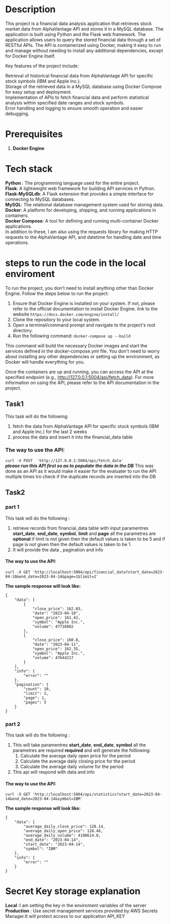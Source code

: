 # Description
This project is a financial data analysis  application that retrieves stock market data from AlphaVantage API and stores it in a MySQL database. The application is built using Python and the Flask web framework. The application allows users to query the stored financial data through a set of RESTful APIs. The API is containerized using Docker, making it easy to run and manage without needing to install any additional dependencies, except for Docker Engine itself.

Key features of the project include:

Retrieval of historical financial data from AlphaVantage API for specific stock symbols (IBM and Apple Inc.).<br />
Storage of the retrieved data in a MySQL database using Docker Compose for easy setup and deployment.<br />
Implementation of APIs to fetch financial data and perform statistical analysis within specified date ranges and stock symbols.<br />
Error handling and logging to ensure smooth operation and easier debugging.<br />

# Prerequisites
1. **Docker Engine**

# Tech stack 
**Python** : The programming language used for the entire project.<br />
**Flask**: A lightweight web framework for building API services in Python.<br />
**Flask-MySQLdb**: A Flask extension that provides a simple interface for connecting to MySQL databases.<br />
**MySQL**: The relational database management system used for storing data.<br />
**Docker**: A platform for developing, shipping, and running applications in containers.<br />
**Docker Compose**: A tool for defining and running multi-container Docker applications.<br />
In addition to these, I am also using the requests library for making HTTP requests to the AlphaVantage API, and datetime for handling date and time operations.<br />

# steps to run the code in the local enviroment

To run the project, you don't need to install anything other than Docker Engine. Follow the steps below to run the project:

1. Ensure that Docker Engine is installed on your system. If not, please refer to the official documentation to install Docker Engine. link to the website ``` https://docs.docker.com/engine/install/ ```
2. Clone the repository to your local system.
3. Open a terminal/command prompt and navigate to the project's root directory.
4. Run the following command: ``` docker-compose up --build ```

This command will build the necessary Docker images and start the services defined in the docker-compose.yml file. You don't need to worry about installing any other dependencies or setting up the environment, as Docker will handle everything for you.

Once the containers are up and running, you can access the API at the specified endpoint (e.g., http://127.0.0.1:5004/api/fetch_data). For more information on using the API, please refer to the API documentation in the project.

## Task1
This task will do the following: 
1. fetch the data from  AlphaVantage API for specific stock symbols (IBM and Apple Inc.) for the last 2 weeks <br />
2. process the data and insert it into the financial_data table

### The way to use the API:
```curl -X POST  'http://127.0.0.1:5004/api/fetch_data'```<br />
***please run this API first so as to populate the data in the DB***
This was done as an API as it would make it easier for the evaluater to run the API multiple times tro check if the duplicate records are inserted into the DB

## Task2

### part 1
 This task will do the following : <br />
 1. retrieve records from financial_data table with input paramentres **start_date**, **end_date**, **symbol**, **limit** and **page**  all the parametres are **optional** if limit is not given then the default values is taken to be 5 and if page is not given then the default values is taken to be 1.
 2. It will provide the data , pagination and info 
#### The way to use the API:
```curl -X GET 'http://localhost:5004/api/financial_data?start_date=2023-04-10&end_date=2023-04-14&page=1&limit=2'```

**The sample response will look like:**

```
{
    "data": [
        {
            "close_price": 162.03,
            "date": "2023-04-10",
            "open_price": 161.42,
            "symbol": "Apple Inc.",
            "volume": 47716882
        },
        {
            "close_price": 160.8,
            "date": "2023-04-11",
            "open_price": 162.35,
            "symbol": "Apple Inc.",
            "volume": 47644217
        }
    ],
    "info": {
        "error": ""
    },
    "pagination": {
        "count": 10,
        "limit": 2,
        "page": 1,
        "pages": 5
    }
}

```


### part 2
This task will do the following : <br />
1. This will take paramentres  **start_date**, **end_date**, **symbol** all the parametres are required **required** and will generate the folllowing:
    1. Calculate the average daily open price for the period <br />
    2. Calculate the average daily closing price for the period <br />
    3. Calculate the average daily volume for the period <br />
2. This api will respond with data and info

#### The way to use the API:
``` curl -X GET 'http://localhost:5004/api/statistics?start_date=2023-04-14&end_date=2023-04-14&symbol=IBM' ```

**The sample response will look like:**

```
{
    "data": {
        "average_daily_close_price": 128.14,
        "average_daily_open_price": 128.46,
        "average_daily_volume": 4180614.0,
        "end_date": "2023-04-14",
        "start_date": "2023-04-14",
        "symbol": "IBM"
    },
    "info": {
        "error": ""
    }
}
```

# Secret Key storage explanation

**Local** :I am setting the key in the enviroment variables of the server<br />
**Production** : Use secret management services provided by AWS Secrets Manager.It will protect access to our application API_KEY<br />

